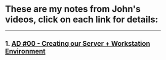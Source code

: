 # These are my notes from John's videos, click on each link for details:
---
## 1. [AD #00 - Creating our Server + Workstation Environment](/notes/ad00.md)
